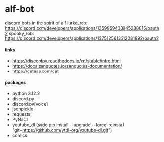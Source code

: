 # alf-bot
discord bots in the spirit of alf
lurke_rob: https://discord.com/developers/applications/1359959433945288815/oauth2
spooky_rob: https://discord.com/developers/applications/1375125613312081992/oauth2

#### links

- https://discordpy.readthedocs.io/en/stable/intro.html
- https://docs.zenquotes.io/zenquotes-documentation/
- https://cataas.com/cat

#### packages
- python 3.12.2 
- discord.py
- discord.py[voice]
- jsonpickle
- requests
- PyNaCl
- youtube_dl (sudo pip install --upgrade --force-reinstall "git+https://github.com/ytdl-org/youtube-dl.git")
- comics
